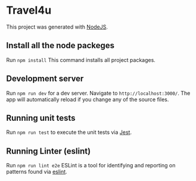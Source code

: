 # Travel4u

This project was generated with [NodeJS](https://nodejs.org/en/docs/).

## Install all the node packeges

Run `npm install` This command installs all project packages.

## Development server

Run `npm run dev` for a dev server. Navigate to `http://localhost:3000/`. The app will automatically reload if you change any of the source files.

## Running unit tests

Run `npm run test` to execute the unit tests via [Jest](https://jestjs.io/docs).

## Running Linter (eslint)

Run `npm run lint e2e` ESLint is a tool for identifying and reporting on patterns found via [eslint](https://eslint.org/docs/user-guide/getting-started).


